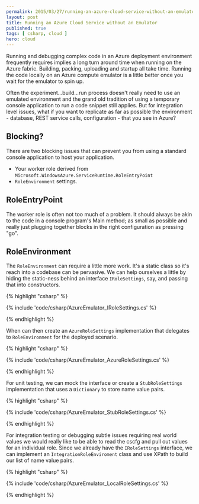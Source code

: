 ```yaml
---
permalink: 2015/03/27/running-an-azure-cloud-service-without-an-emulator/
layout: post
title: Running an Azure Cloud Service without an Emulator
published: true 
tags: [ csharp, cloud ]
hero: cloud
---
```


Running and debugging complex code in an Azure deployment environment frequently 
requires implies a long turn around time when running on the Azure fabric. Building,
packing, uploading and startup all take time. Running the code locally on 
an Azure compute emulator is a little better once you wait for the emulator to 
spin up. 

Often the experiment...build...run process doesn't really need to 
use an emulated environment and the grand old tradition of using a temporary 
console application to run a code snippet still applies. But for integration 
level issues, what if you want to replicate as far as possible the 
environment - database, REST service calls, configuration - that you see in 
Azure? 

## Blocking?
 
There are two blocking issues that can prevent you from using a standard console 
application to host your application.

* Your worker role derived from `Microsoft.WindowsAzure.ServiceRuntime.RoleEntryPoint`
* `RoleEnvironment` settings. 

## RoleEntryPoint 

The worker role is often not too much of a problem. It should always be akin to 
the code in a console program's Main method; as small as possible and really 
just plugging together blocks in the right configuration as pressing "go".

## RoleEnvironment 

The `RoleEnvironment` can require a little more work. It's a static class so 
it's reach into a codebase can be pervasive. We can help ourselves a little by 
hiding the static-ness behind an interface `IRoleSettings`, say, and passing that 
into constructors. 

{% highlight "csharp" %}

{% include 'code/csharp/AzureEmulator_IRoleSettings.cs' %}

{% endhighlight %}

When can then create an `AzureRoleSettings` implementation that delegates to 
`RoleEnvironment` for the deployed scenario. 

{% highlight "csharp" %}

{% include 'code/csharp/AzureEmulator_AzureRoleSettings.cs' %}

{% endhighlight %}

For unit testing, we can mock the interface or create a `StubRoleSettings` implementation
that uses a `Dictionary` to store name value pairs.

{% highlight "csharp" %}

{% include 'code/csharp/AzureEmulator_StubRoleSettings.cs' %}

{% endhighlight %}

For integration testing or debugging subtle issues requiring real world values 
we would really like to be able to read the cscfg and pull out values for 
an individual role. Since we already have the `IRoleSettings` interface, we can 
implement an `IntegrationRoleEnviroment` class and use XPath to build our list of 
name value pairs.

{% highlight "csharp" %}

{% include 'code/csharp/AzureEmulator_LocalRoleSettings.cs' %}

{% endhighlight %}
